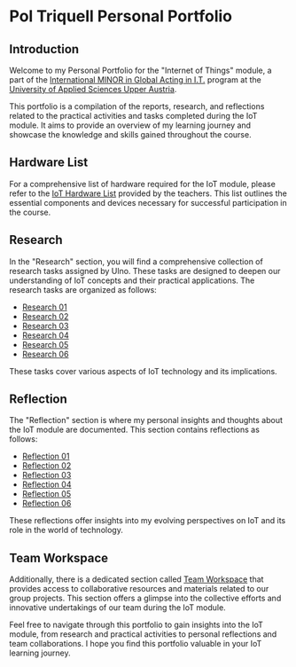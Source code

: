 # Pol Triquell Personal Portfolio

## Introduction

Welcome to my Personal Portfolio for the "Internet of Things" module, a part of the [International MINOR in Global Acting in I.T.](https://www-eps-udl-cat.translate.goog/ca/internacional/minor-internacional-global-acting-in-ict-00001/?_x_tr_sl=auto&_x_tr_tl=en-EN&_x_tr_hl=auto) program at the [University of Applied Sciences Upper Austria](https://www.fh-ooe.at/en/).

This portfolio is a compilation of the reports, research, and reflections related to the practical activities and tasks completed during the IoT module. It aims to provide an overview of my learning journey and showcase the knowledge and skills gained throughout the course.

## Hardware List

For a comprehensive list of hardware required for the IoT module, please refer to the [IoT Hardware List](https://docs.google.com/spreadsheets/d/190sODLejnHVpBGEm2-nC2-qgiPEmNxYNmoZCu8LaDyE/edit?usp=sharing) provided by the teachers. This list outlines the essential components and devices necessary for successful participation in the course.

## Research

In the "Research" section, you will find a comprehensive collection of research tasks assigned by Ulno. These tasks are designed to deepen our understanding of IoT concepts and their practical applications. The research tasks are organized as follows:

- [Research 01](/Pol%20Triquell/researches/research01)
- [Research 02](/Pol%20Triquell/researches/research02)
- [Research 03](/Pol%20Triquell/researches/research03)
- [Research 04](/Pol%20Triquell/researches/research04)
- [Research 05](/Pol%20Triquell/researches/research05)
- [Research 06](/Pol%20Triquell/researches/research06)

These tasks cover various aspects of IoT technology and its implications.

## Reflection

The "Reflection" section is where my personal insights and thoughts about the IoT module are documented. This section contains reflections as follows:

- [Reflection 01](/Pol%20Triquell/reflections/reflection01)
- [Reflection 02](/Pol%20Triquell/reflections/reflection02)
- [Reflection 03](/Pol%20Triquell/reflections/reflection03)
- [Reflection 04](/Pol%20Triquell/reflections/reflection04)
- [Reflection 05](/Pol%20Triquell/reflections/reflection05)
- [Reflection 06](/Pol%20Triquell/reflections/reflection06)

These reflections offer insights into my evolving perspectives on IoT and its role in the world of technology.

## Team Workspace

Additionally, there is a dedicated section called [Team Workspace](../Team%20Workspace/README.md) that provides access to collaborative resources and materials related to our group projects. This section offers a glimpse into the collective efforts and innovative undertakings of our team during the IoT module.

Feel free to navigate through this portfolio to gain insights into the IoT module, from research and practical activities to personal reflections and team collaborations. I hope you find this portfolio valuable in your IoT learning journey.
